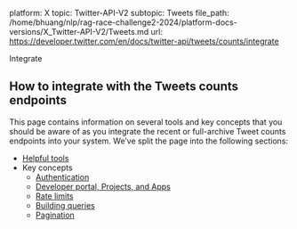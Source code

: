 platform: X
topic: Twitter-API-V2
subtopic: Tweets
file_path: /home/bhuang/nlp/rag-race-challenge2-2024/platform-docs-versions/X_Twitter-API-V2/Tweets.md
url: https://developer.twitter.com/en/docs/twitter-api/tweets/counts/integrate

Integrate

## How to integrate with the Tweets counts endpoints

This page contains information on several tools and key concepts that you should be aware of as you integrate the recent or full-archive Tweet counts endpoints into your system. We’ve split the page into the following sections:

* [Helpful tools](#helpful-tools)
* Key concepts
    * [Authentication](#authentication)
    * [Developer portal, Projects, and Apps](#developer-portal)
    * [Rate limits](#rate-limits)
    * [Building queries](#queries)
    * [Pagination](#pagination)